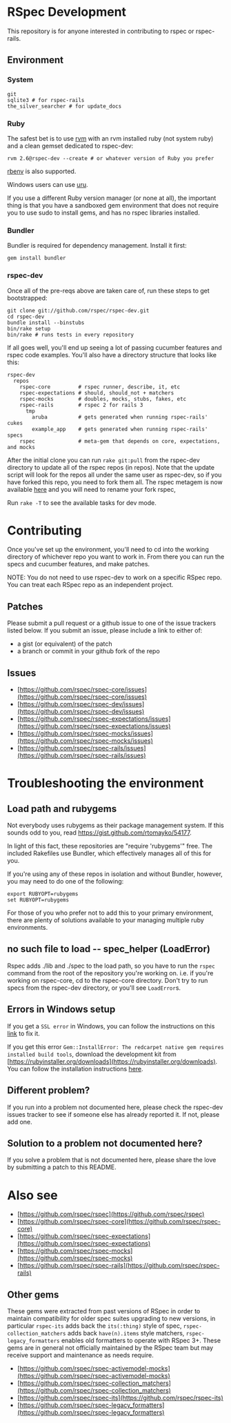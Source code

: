 # RSpec Development

This repository is for anyone interested in contributing to rspec or
rspec-rails.

## Environment

### System

    git
    sqlite3 # for rspec-rails
    the_silver_searcher # for update_docs

### Ruby

The safest bet is to use [rvm](https://github.com/wayneeseguin/rvm) with an rvm
installed ruby (not system ruby) and a clean gemset dedicated to rspec-dev:

    rvm 2.6@rspec-dev --create # or whatever version of Ruby you prefer

[rbenv](https://github.com/sstephenson/rbenv) is also supported.

Windows users can use [uru](https://bitbucket.org/jonforums/uru).

If you use a different Ruby version manager (or none at all), the important
thing is that you have a sandboxed gem environment that does not require you to
use sudo to install gems, and has no rspec libraries installed.

### Bundler

Bundler is required for dependency management. Install it first:

    gem install bundler

### rspec-dev

Once all of the pre-reqs above are taken care of, run these steps to get
bootstrapped:

    git clone git://github.com/rspec/rspec-dev.git
    cd rspec-dev
    bundle install --binstubs
    bin/rake setup
    bin/rake # runs tests in every repository

If all goes well, you'll end up seeing a lot of passing cucumber features
and rspec code examples. You'll also have a directory structure that looks
like this:

    rspec-dev
      repos
        rspec-core         # rspec runner, describe, it, etc
        rspec-expectations # should, should_not + matchers
        rspec-mocks        # doubles, mocks, stubs, fakes, etc
        rspec-rails        # rspec 2 for rails 3
          tmp
            aruba          # gets generated when running rspec-rails' cukes
            example_app    # gets generated when running rspec-rails' specs 
        rspec              # meta-gem that depends on core, expectations, and mocks

After the initial clone you can run `rake git:pull` from the rspec-dev
directory to update all of the rspec repos (in repos). Note that the update script 
will look for the repos all under the same user as rspec-dev, so if you have forked this repo, 
you need to fork them all. The rspec metagem is now available [here](https://github.com/rspec/rspec-metagem)
and you will need to rename your fork rspec,

Run `rake -T` to see the available tasks for dev mode.

# Contributing

Once you've set up the environment, you'll need to cd into the working
directory of whichever repo you want to work in. From there you can run the
specs and cucumber features, and make patches.

NOTE: You do not need to use rspec-dev to work on a specific RSpec repo. You
can treat each RSpec repo as an independent project.

## Patches

Please submit a pull request or a github issue to one of the issue trackers
listed below. If you submit an issue, please include a link to either of:

* a gist (or equivalent) of the patch
* a branch or commit in your github fork of the repo

## Issues

* [https://github.com/rspec/rspec-core/issues](https://github.com/rspec/rspec-core/issues)
* [https://github.com/rspec/rspec-dev/issues](https://github.com/rspec/rspec-dev/issues)
* [https://github.com/rspec/rspec-expectations/issues](https://github.com/rspec/rspec-expectations/issues)
* [https://github.com/rspec/rspec-mocks/issues](https://github.com/rspec/rspec-mocks/issues)
* [https://github.com/rspec/rspec-rails/issues](https://github.com/rspec/rspec-rails/issues)

# Troubleshooting the environment

## Load path and rubygems

Not everybody uses rubygems as their package management system. If this
sounds odd to you, read https://gist.github.com/rtomayko/54177.

In light of this fact, these repositories are "require 'rubygems'" free. The
included Rakefiles use Bundler, which effectively manages all of this for
you.

If you're using any of these repos in isolation and without Bundler, however,
you may need to do one of the following:

    export RUBYOPT=rubygems
    set RUBYOPT=rubygems

For those of you who prefer not to add this to your primary environment, there
are plenty of solutions available to your managing multiple ruby environments.

## no such file to load -- spec_helper (LoadError)

Rspec adds ./lib and ./spec to the load path, so you have to run the `rspec`
command from the root of the repository you're working on. i.e. if you're
working on rspec-core, cd to the rspec-core directory. Don't try to run specs
from the rspec-dev directory, or you'll see `LoadError`s.

## Errors in Windows setup

If you get a `SSL error` in Windows, you can follow the instructions on this [link](https://gist.github.com/luislavena/f064211759ee0f806c88) to fix it.  

If you get this error `Gem::InstallError: The redcarpet native gem requires installed build tools`, download the development kit from [https://rubyinstaller.org/downloads](https://rubyinstaller.org/downloads). You can follow the installation instructions [here](https://github.com/oneclick/rubyinstaller/wiki/Development-Kit).

## Different problem?

If you run into a problem not documented here, please check the rspec-dev
issues tracker to see if someone else has already reported it. If not, please
add one.

## Solution to a problem not documented here?

If you solve a problem that is not documented here, please share the love
by submitting a patch to this README.

# Also see

* [https://github.com/rspec/rspec](https://github.com/rspec/rspec)
* [https://github.com/rspec/rspec-core](https://github.com/rspec/rspec-core)
* [https://github.com/rspec/rspec-expectations](https://github.com/rspec/rspec-expectations)
* [https://github.com/rspec/rspec-mocks](https://github.com/rspec/rspec-mocks)
* [https://github.com/rspec/rspec-rails](https://github.com/rspec/rspec-rails)

## Other gems
These gems were extracted from past versions of RSpec in order to maintain 
compatibility for older spec suites upgrading to new versions, in particular
`rspec-its` adds back the `its(:thing)` style of spec, `rspec-collection_matchers` 
adds back `have(n).items` style matchers, `rspec-legacy_formatters` enables old
formatters to operate with RSpec 3+. These gems are in general not officially
maintained by the RSpec team but may receive support and maintenance as needs require.

* [https://github.com/rspec/rspec-activemodel-mocks](https://github.com/rspec/rspec-activemodel-mocks)
* [https://github.com/rspec/rspec-collection_matchers](https://github.com/rspec/rspec-collection_matchers)
* [https://github.com/rspec/rspec-its](https://github.com/rspec/rspec-its)
* [https://github.com/rspec/rspec-legacy_formatters](https://github.com/rspec/rspec-legacy_formatters)
